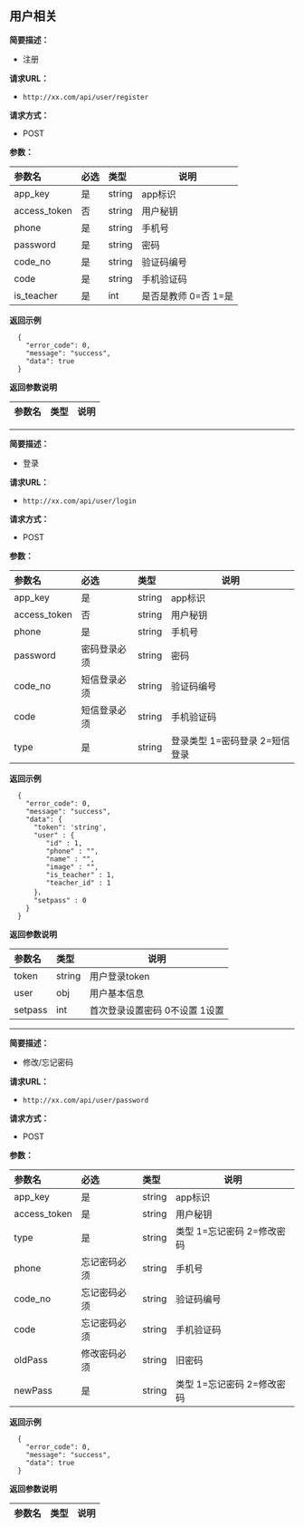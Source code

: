 
## 用户相关
**简要描述：**
- 注册

**请求URL：**
- ` http://xx.com/api/user/register `

**请求方式：**
- POST

**参数：**

|参数名|必选|类型|说明|
|:----    |:---|:----- |-----   |
|app_key |是  |string |app标识   |
|access_token |否  |string | 用户秘钥   |
|phone     |是  |string | 手机号    |
|password     |是  |string | 密码|
|code_no     |是  |string | 验证码编号|
|code     |是  |string | 手机验证码|
|is_teacher     |是  |int | 是否是教师 0=否 1=是|

 **返回示例**

```
  {
    "error_code": 0,
    "message": "success",
    "data": true
  }
```

 **返回参数说明**

|参数名|类型|说明|
|:-----  |:-----|-----                           |

***

**简要描述：**
- 登录

**请求URL：**
- ` http://xx.com/api/user/login `

**请求方式：**
- POST

**参数：**

|参数名|必选|类型|说明|
|:----    |:---|:----- |-----   |
|app_key |是  |string |app标识   |
|access_token |否  |string | 用户秘钥   |
|phone     |是  |string | 手机号    |
|password     |密码登录必须  |string | 密码|
|code_no     |短信登录必须  |string | 验证码编号|
|code     |短信登录必须  |string | 手机验证码|
|type     |是  |string |登录类型 1=密码登录 2=短信登录|

 **返回示例**

```
  {
    "error_code": 0,
    "message": "success",
    "data": {
      "token": 'string',
      "user" : {
      	 "id" : 1,
		 "phone" : "",
		 "name" : "",
		 "image" : "",
		 "is_teacher" : 1,
		 "teacher_id" : 1
      }，
      "setpass" : 0
    }
  }
```

 **返回参数说明**

|参数名|类型|说明|
|:-----|:-----|-----|
|token| string | 用户登录token|
|user| obj | 用户基本信息|
|setpass| int | 首次登录设置密码 0不设置 1设置|

***

**简要描述：**
- 修改/忘记密码

**请求URL：**
- ` http://xx.com/api/user/password `

**请求方式：**
- POST

**参数：**

|参数名|必选|类型|说明|
|:----    |:---|:----- |-----   |
|app_key |是  |string |app标识   |
|access_token |是  |string | 用户秘钥   |
|type     |是  |string |类型 1=忘记密码 2=修改密码|
|phone     |忘记密码必须  |string | 手机号    |
|code_no     |忘记密码必须  |string | 验证码编号|
|code     |忘记密码必须  |string | 手机验证码|
|oldPass     |修改密码必须  |string | 旧密码|
|newPass     |是  |string |类型 1=忘记密码 2=修改密码|

 **返回示例**

```
  {
    "error_code": 0,
    "message": "success",
    "data": true
  }
```

 **返回参数说明**

|参数名|类型|说明|
|:-----|:-----|-----|
